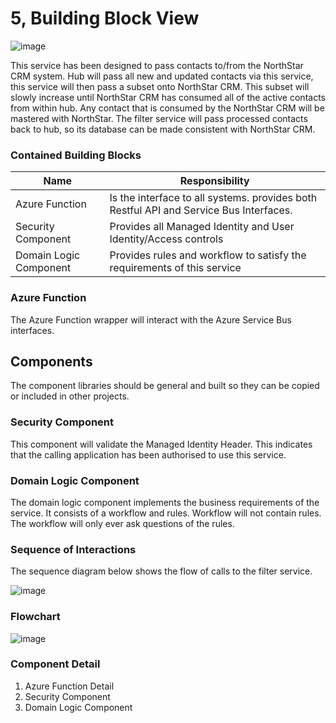 # 5, Building Block View

![image](http://www.plantuml.com/plantuml/proxy?src=https://raw.githubusercontent.com/newportg/NorthStarContractIntegration/master/plantuml/BuildingBlockView.puml)


This service has been designed to pass contacts to/from the NorthStar CRM system. Hub will pass all new and updated contacts via this service, this service will then pass a subset onto NorthStar CRM. This subset will slowly increase until NorthStar CRM has consumed all of the active contacts from within hub.
Any contact that is consumed by the NorthStar CRM will be mastered with NorthStar.
The filter service will pass processed contacts back to hub, so its database can be made consistent with NorthStar CRM.


### Contained Building Blocks

| **Name**                 | **Responsibility**                                                                       |
| ------------------------ | ---------------------------------------------------------------------------------------- |
| Azure Function           | Is the interface to all systems. provides both Restful API and Service Bus Interfaces.   |
| Security Component       | Provides all Managed Identity and User Identity/Access controls                          |
| Domain Logic Component   | Provides rules and workflow to satisfy the requirements of this service                  |

### Azure Function

The Azure Function wrapper will interact with the Azure Service Bus interfaces.

## Components

The component libraries should be general and built so they can be copied or included in other projects.

### Security Component

This component will validate the Managed Identity Header. This indicates that the calling application has been authorised to use this service. 

### Domain Logic Component

The domain logic component implements the business requirements of the service. It consists of a workflow and rules. Workflow will not contain rules. The workflow will only ever ask questions of the rules.

### Sequence of Interactions

The sequence diagram below shows the flow of calls to the filter service.

![image](http://www.plantuml.com/plantuml/proxy?src=https://raw.githubusercontent.com/newportg/NorthStarContractIntegration/master/plantuml/InteractionsSeq.puml)

### Flowchart

![image](http://www.plantuml.com/plantuml/proxy?src=https://raw.githubusercontent.com/newportg/NorthStarContractIntegration/master/plantuml/ProcessFlow.puml)


### Component Detail

1. Azure Function Detail
2. Security Component
4. Domain Logic Component

